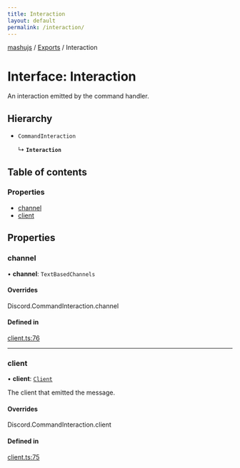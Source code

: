 ```yaml
---
title: Interaction
layout: default
permalink: /interaction/
---
```

[mashujs](/readme/) / [Exports](/modules/) / Interaction

# Interface: Interaction

An interaction emitted by the command handler.

## Hierarchy

- `CommandInteraction`

  ↳ **`Interaction`**

## Table of contents

### Properties

- [channel](/interaction/#channel)
- [client](/interaction/#client)

## Properties

### channel

• **channel**: `TextBasedChannels`

#### Overrides

Discord.CommandInteraction.channel

#### Defined in

[client.ts:76](https://github.com/EpokTarren/mashu/blob/78d8416/src/client.ts#L76)

___

### client

• **client**: [`Client`](/client/)

The client that emitted the message.

#### Overrides

Discord.CommandInteraction.client

#### Defined in

[client.ts:75](https://github.com/EpokTarren/mashu/blob/78d8416/src/client.ts#L75)
